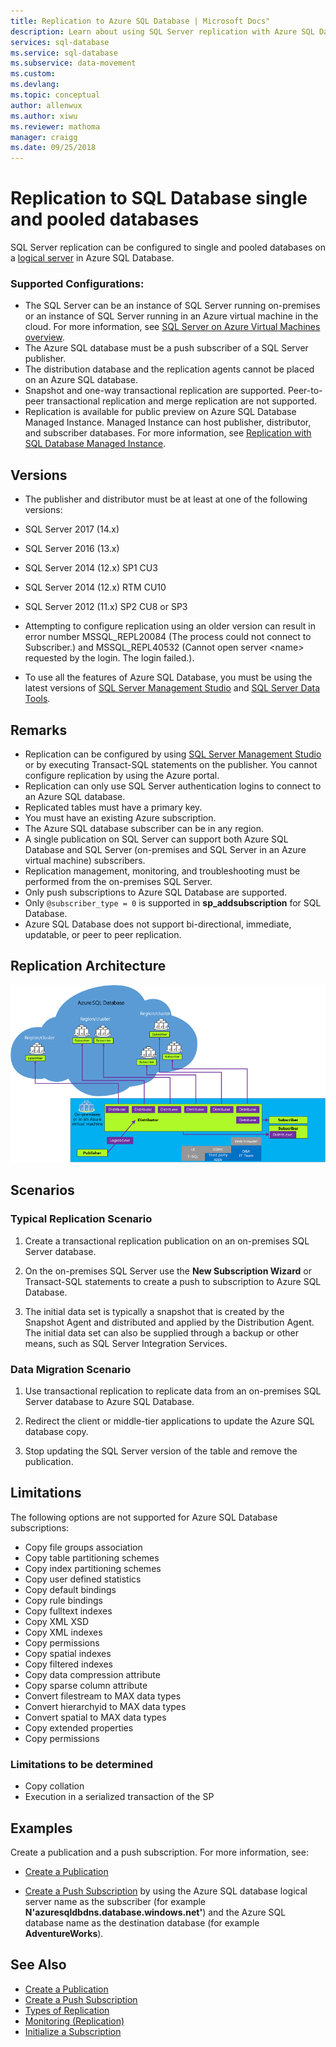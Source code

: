 ```yaml
---
title: Replication to Azure SQL Database | Microsoft Docs"
description: Learn about using SQL Server replication with Azure SQL Database single databases and databases in elastic pools
services: sql-database
ms.service: sql-database
ms.subservice: data-movement
ms.custom: 
ms.devlang: 
ms.topic: conceptual
author: allenwux
ms.author: xiwu
ms.reviewer: mathoma
manager: craigg
ms.date: 09/25/2018
---
```

# Replication to SQL Database single and pooled databases

SQL Server replication can be configured to single and pooled databases on a [logical server](sql-database-logical-servers.md) in Azure SQL Database.  
 
 ### **Supported Configurations:**  
 -  The SQL Server can be an instance of SQL Server running on-premises or an instance of SQL Server running in an Azure virtual machine in the cloud. For more information, see [SQL Server on Azure Virtual Machines overview](https://azure.microsoft.com/documentation/articles/virtual-machines-sql-server-infrastructure-services/).  
 - The Azure SQL database must be a push subscriber of a SQL Server publisher.  
 -  The distribution database and the replication agents cannot be placed on an Azure SQL database.  
 - Snapshot and one-way transactional replication are supported. Peer-to-peer transactional replication and merge replication are not supported.
 - Replication is available for public preview on Azure SQL Database Managed Instance. Managed Instance can host publisher, distributor, and subscriber databases. For more information, see [Replication with SQL Database Managed Instance](replication-with-sql-database-managed-instance.md).
 
## Versions  
- The publisher and distributor must be at least at one of the following versions:  
 - SQL Server 2017 (14.x) 
 - SQL Server 2016 (13.x) 
 - SQL Server 2014 (12.x) SP1 CU3 
 - SQL Server 2014 (12.x) RTM CU10 
 - SQL Server 2012 (11.x) SP2 CU8 or SP3 
   
- Attempting to configure replication using an older version can result in error number MSSQL_REPL20084 (The process could not connect to Subscriber.) and MSSQL_REPL40532 (Cannot open server \<name> requested by the login. The login failed.).  
- To use all the features of Azure SQL Database, you must be using the latest versions of [SQL Server Management Studio](https://docs.microsoft.com/sql/ssms/download-sql-server-management-studio-ssms) and [SQL Server Data Tools](https://docs.microsoft.com//sql/ssdt/download-sql-server-data-tools-ssdt?view=sql-server-2017).  
   
 ## Remarks  
- Replication can be configured by using [SQL Server Management Studio](https://docs.microsoft.com/sql/ssms/download-sql-server-management-studio-ssms) or by executing Transact-SQL statements on the publisher. You cannot configure replication by using the Azure portal.  
- Replication can only use SQL Server authentication logins to connect to an Azure SQL database. 
- Replicated tables must have a primary key.  
- You must have an existing Azure subscription.  
- The Azure SQL database subscriber can be in any region.  
- A single publication on SQL Server can support both Azure SQL Database and SQL Server (on-premises and SQL Server in an Azure virtual machine) subscribers.  
- Replication management, monitoring, and troubleshooting must be performed from the on-premises SQL Server.  
- Only push subscriptions to Azure SQL Database are supported.  
- Only `@subscriber_type = 0` is supported in **sp_addsubscription** for SQL Database.  
- Azure SQL Database does not support bi-directional, immediate, updatable, or peer to peer replication.      
   
 ## Replication Architecture  
 ![replication-to-sql-database](./media/replication-to-sql-database/replication-to-sql-database.png)  
   
 ## Scenarios  
   
 ### Typical Replication Scenario  
   
 1.  Create a transactional replication publication on an on-premises SQL Server database.  
   
 2.  On the on-premises SQL Server use the **New Subscription Wizard** or Transact-SQL statements to create a push to subscription to Azure SQL Database.  
   
 3.  The initial data set is typically a snapshot that is created by the Snapshot Agent and distributed and applied by the Distribution Agent. The initial data set can also be supplied through a backup or other means, such as SQL Server Integration Services.  
   
 ### Data Migration Scenario  
   
 1.  Use transactional replication to replicate data from an on-premises SQL Server database to Azure SQL Database.  
   
 2.  Redirect the client or middle-tier applications to update the Azure SQL database copy.  
   
 3.  Stop updating the SQL Server version of the table and remove the publication.  
   
## Limitations  
The following options are not supported for Azure SQL Database subscriptions:  
-   Copy file groups association  
-   Copy table partitioning schemes  
-   Copy index partitioning schemes  
-   Copy user defined statistics  
-   Copy default bindings  
-   Copy rule bindings  
-   Copy fulltext indexes  
-   Copy XML XSD  
-   Copy XML indexes  
-   Copy permissions  
-   Copy spatial indexes  
-   Copy filtered indexes  
-   Copy data compression attribute  
-   Copy sparse column attribute  
-   Convert filestream to MAX data types  
-   Convert hierarchyid to MAX data types  
-   Convert spatial to MAX data types  
-   Copy extended properties  
-   Copy permissions  
   
### Limitations to be determined 
-   Copy collation  
-   Execution in a serialized transaction of the SP  
   
## Examples  
Create a publication and a push subscription. For more information, see:  
-   [Create a Publication](https://docs.microsoft.com/sql/relational-databases/replication/publish/create-a-publication)  
   
-   [Create a Push Subscription](https://docs.microsoft.com/sql/relational-databases/replication/create-a-push-subscription/create-a-push-subscription) by using the Azure SQL database logical server name as the subscriber (for example **N'azuresqldbdns.database.windows.net'**) and the Azure SQL database name as the destination database (for example **AdventureWorks**).  
   
 ## See Also  
 - [Create a Publication](https://docs.microsoft.com/sql/relational-databases/replication/publish/create-a-publication)   
 - [Create a Push Subscription](https://docs.microsoft.com/sql/relational-databases/replication/create-a-push-subscription/create-a-push-subscription)   
 - [Types of Replication](https://docs.microsoft.com/sql/relational-databases/replication/types-of-replication)   
 - [Monitoring &#40;Replication&#41;](https://docs.microsoft.com/sql/relational-databases/replication/monitor/monitoring-replication)   
 - [Initialize a Subscription](https://docs.microsoft.com/sql/relational-databases/replication/initialize-a-subscription)  
